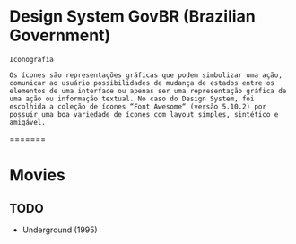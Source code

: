 # Design System GovBR (Brazilian Government)

```quote
Iconografia

Os ícones são representações gráficas que podem simbolizar uma ação, comunicar ao usuário possibilidades de mudança de estados entre os elementos de uma interface ou apenas ser uma representação gráfica de uma ação ou informação textual. No caso do Design System, foi escolhida a coleção de ícones “Font Awesome“ (versão 5.10.2) por possuir uma boa variedade de ícones com layout simples, sintético e amigável.
```


=======
# Movies

## TODO
- Underground (1995)
